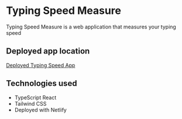 # Typing Speed Measure

Typing Speed Measure is a web application that measures your typing speed

## Deployed app location

[Deployed Typing Speed App](https://peaceful-muffin-0fc3d6.netlify.app/)

## Technologies used

- TypeScript React
- Tailwind CSS
- Deployed with Netlify
